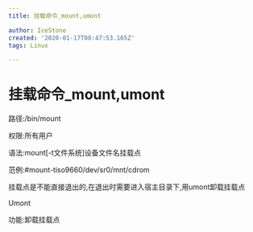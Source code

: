 ```yaml
---
title: 挂载命令_mount,umont

author: IceStone
created: '2020-01-17T08:47:53.165Z'
tags: Linux

---
```


# 挂载命令_mount,umont

路径:/bin/mount

权限:所有用户

语法:mount[-t文件系统]设备文件名挂载点

范例:#mount-tiso9660/dev/sr0/mnt/cdrom

 
 
挂载点是不能直接退出的,在退出时需要进入宿主目录下,用umont卸载挂载点

Umont

功能:卸载挂载点

 
